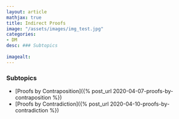 ```yaml
---
layout: article
mathjax: true
title: Indirect Proofs
image: "/assets/images/img_test.jpg"
categories:
- DM
desc: ### Subtopics
 
imagealt: 
---
```


### Subtopics
- [Proofs by Contraposition]({% post_url 2020-04-07-proofs-by-contraposition %})
- [Proofs by Contradiction]({% post_url 2020-04-10-proofs-by-contradiction %})